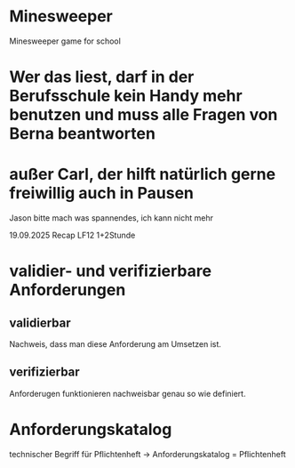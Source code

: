 # Minesweeper

Minesweeper game for school

# Wer das liest, darf in der Berufsschule kein Handy mehr benutzen und muss alle Fragen von Berna beantworten

# außer Carl, der hilft natürlich gerne freiwillig auch in Pausen

Jason bitte mach was spannendes, ich kann nicht mehr

19.09.2025 Recap LF12 1+2Stunde

# validier- und verifizierbare Anforderungen

## validierbar

Nachweis, dass man diese Anforderung am Umsetzen ist.

## verifizierbar

Anforderugen funktionieren nachweisbar genau so wie definiert.

# Anforderungskatalog

technischer Begriff für Pflichtenheft -> Anforderungskatalog = Pflichtenheft
